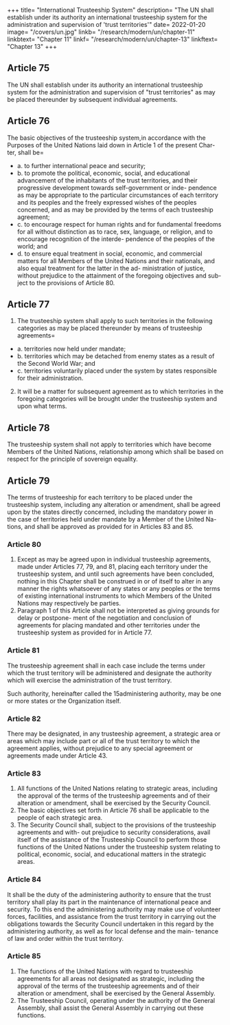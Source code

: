 +++
title=  "International Trusteeship System"
description=  "The UN shall establish under its authority an international trusteeship system for the administration and supervision of 'trust territories'"
date=  2022-01-20
image=  "/covers/un.jpg"
linkb=  "/research/modern/un/chapter-11"
linkbtext=  "Chapter 11"
linkf=  "/research/modern/un/chapter-13"
linkftext=  "Chapter 13"
+++ 

## Article 75

The UN shall establish under its authority an international trusteeship system for the administration and supervision of "trust territories" as may be placed thereunder by subsequent
individual agreements. 

<!-- These territories are hereinafter referred to as trust territories. -->

## Article 76

The basic objectives of the trusteeship system,in accordance with the Purposes of the United
Nations laid down in Article 1 of the present Char-
ter, shall be= 

- a. to further international peace and security;
- b. to promote the political, economic, social, and educational advancement of the inhabitants
of the trust territories, and their progressive development towards self-government or inde-
pendence as may be appropriate to the particular circumstances of each territory and its
peoples and the freely expressed wishes of the peoples concerned, and as may be provided by
the terms of each trusteeship agreement;
- c. to encourage respect for human rights and for fundamental freedoms for all without
distinction as to race, sex, language, or religion, and to encourage recognition of the interde-
pendence of the peoples of the world; and 
- d. to ensure equal treatment in social, economic, and commercial matters for all Members
of the United Nations and their nationals, and also equal treatment for the latter in the ad-
ministration of justice, without prejudice to the attainment of the foregoing objectives and sub-
ject to the provisions of Article 80.


## Article 77

1. The trusteeship system shall apply to such territories in the following categories as may be placed thereunder by means of trusteeship agreements= 
- a. territories now held under mandate;
- b. territories which may be detached from enemy states as a result of the Second World
War; and
- c. territories voluntarily placed under the system by states responsible for their administration.
2. It will be a matter for subsequent agreement
as to which territories in the foregoing categories
will be brought under the trusteeship system and
upon what terms.


## Article 78

The trusteeship system shall not apply to territories which have become Members of the United
Nations, relationship among which shall be based on respect for the principle of sovereign equality.

## Article 79

The terms of trusteeship for each territory to be placed under the trusteeship system, including
any alteration or amendment, shall be agreed upon by the states directly concerned, including the
mandatory power in the case of territories held under mandate by a Member of the United Na-
tions, and shall be approved as provided for in Articles 83 and 85.

### Article 80

1. Except as may be agreed upon in individual trusteeship agreements, made under Articles 77,
79, and 81, placing each territory under the trusteeship system, and until such agreements have
been concluded, nothing in this Chapter shall be construed in or of itself to alter in any manner
the rights whatsoever of any states or any peoples or the terms of existing international instruments to which Members of the United Nations may respectively be parties.
2. Paragraph 1 of this Article shall not be interpreted as giving grounds for delay or postpone-
ment of the negotiation and conclusion of agreements for placing mandated and other territories
under the trusteeship system as provided for in Article 77.

### Article 81

The trusteeship agreement shall in each case include the terms under which the trust territory
will be administered and designate the authority which will exercise the administration of the trust territory. 

Such authority, hereinafter called the 15administering authority, may be one or more
states or the Organization itself.

### Article 82

There may be designated, in any trusteeship agreement, a strategic area or areas which may include part or all of the trust territory to which the agreement applies, without prejudice to any
special agreement or agreements made under Article 43.

### Article 83

1. All functions of the United Nations relating to strategic areas, including the approval of the
terms of the trusteeship agreements and of their alteration or amendment, shall be exercised by the
Security Council. 
2. The basic objectives set forth in Article 76 shall be applicable to the people of each strategic
area.
3. The Security Council shall, subject to the provisions of the trusteeship agreements and with-
out prejudice to security considerations, avail itself of the assistance of the Trusteeship Council
to perform those functions of the United Nations under the trusteeship system relating to political, economic, social, and educational matters in the strategic areas.

### Article 84

It shall be the duty of the administering authority to ensure that the trust territory shall play its part in the maintenance of international peace and security. To this end the administering authority may make use of volunteer forces, facilities, and assistance from the trust territory in carrying out the obligations towards the Security Council undertaken in this regard by the administering authority, as well as for local defense and the main-
tenance of law and order within the trust territory.

### Article 85
1. The functions of the United Nations with regard to trusteeship agreements for all areas not
designated as strategic, including the approval of the terms of the trusteeship agreements and of
their alteration or amendment, shall be exercised by the General Assembly.
2. The Trusteeship Council, operating under the authority of the General Assembly, shall assist
the General Assembly in carrying out these functions.

